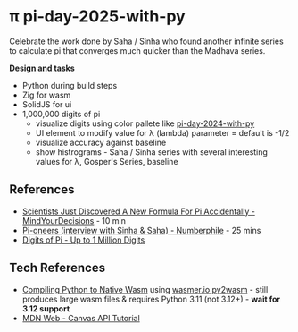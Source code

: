 # π pi-day-2025-with-py
Celebrate the work done by Saha / Sinha who found another infinite series to calculate pi that converges much quicker than the Madhava series.

**[Design and tasks](./TODO.md)**

* Python during build steps
* Zig for wasm
* SolidJS for ui
* 1,000,000 digits of pi
  * visualize digits using color pallete like [pi-day-2024-with-py](https://github.com/klmcwhirter/pi-day-2024-with-py)
  * UI element to modify value for λ (lambda) parameter = default is -1/2
  * visualize accuracy against baseline
  * show histrograms - Saha / Sinha series with several interesting values for λ, Gosper's Series, baseline

## References
* [Scientists Just Discovered A New Formula For Pi Accidentally - MindYourDecisions](https://youtu.be/t1ZnptSEPI8) - 10 min
* [Pi-oneers (interview with Sinha & Saha) - Numberphile](https://youtu.be/2lvTjEZ-bbw) - 25 mins
* [Digits of Pi - Up to 1 Million Digits](https://www.angio.net/pi/digits.html)

## Tech References
* [Compiling Python to Native Wasm](https://youtu.be/_Gq273qvNMg) using [wasmer.io py2wasm](https://wasmer.io/posts/py2wasm-a-python-to-wasm-compiler) - still produces large wasm files & requires Python 3.11 (not 3.12+) - **wait for 3.12 support**
* [MDN Web - Canvas API Tutorial](https://developer.mozilla.org/en-US/docs/Web/API/Canvas_API/Tutorial)
